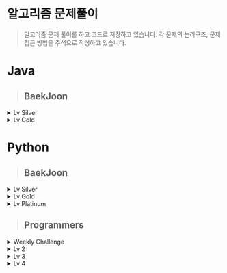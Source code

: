 # 알고리즘 문제풀이
> 알고리즘 문제 풀이를 하고 코드르 저장하고 있습니다. 각 문제의 논리구조, 문제 접근 방법을 주석으로 작성하고 있습니다.


# Java

> ## BaekJoon

<details>
<summary>Lv Silver</summary>
<div markdown="silver">

## [Lv Silver]
|문제|링크|코드|카테고리|난이도|
|:---:|:---:|:---:|:---:|:---:|
|토마토|[문제 링크](https://www.acmicpc.net/problem/7576)|[문제 풀이](https://github.com/yh20studio/Algorithm-problem-solving/blob/master/java/baekjoon/lv.silver/1/토마토.java)|BFS|1|
|숨박꼭질|[문제 링크](https://www.acmicpc.net/problem/1697)|[문제 풀이](https://github.com/yh20studio/Algorithm-problem-solving/blob/master/java/baekjoon/lv.silver/1/숨박꼭질.java)|BFS|1|
|정수 삼각형|[문제 링크](https://www.acmicpc.net/problem/1932)|[문제 풀이](https://github.com/yh20studio/Algorithm-problem-solving/blob/master/java/baekjoon/lv.silver/1/정수삼각형.java)|BFS|1|
|포도주 시식|[문제 링크](https://www.acmicpc.net/problem/2156)|[문제 풀이](https://github.com/yh20studio/Algorithm-problem-solving/blob/master/java/baekjoon/lv.silver/1/포도주시식.java)|다이나믹 프로그래밍|1|
|쉬운 계단 수|[문제 링크](https://www.acmicpc.net/problem/10844)|[문제 풀이](https://github.com/yh20studio/Algorithm-problem-solving/blob/master/java/baekjoon/lv.silver/1/쉬운계단수.java)|다이나믹 프로그래밍|1|
</div>

</details>

<details>
<summary>Lv Gold</summary>
<div markdown="gold">

## [Lv Gold]
|문제|링크|코드|카테고리|난이도|
|:---:|:---:|:---:|:---:|:---:|
|알고스팟|[문제 링크](https://www.acmicpc.net/problem/1261)|[문제 풀이](https://github.com/yh20studio/Algorithm-problem-solving/blob/master/java/baekjoon/lv.gold/4/알고스팟.java)|BFS, 우선순위 큐|4|
|빙산|[문제 링크](https://www.acmicpc.net/problem/2573)|[문제 풀이](https://github.com/yh20studio/Algorithm-problem-solving/blob/master/java/baekjoon/lv.gold/4/빙산.java)|BFS, 구현|4|
</div>

</details>



# Python

> ## BaekJoon

<details>
<summary>Lv Silver</summary>
<div markdown="silver">

## [Lv Silver]
|문제|링크|코드|카테고리|난이도|
|:---:|:---:|:---:|:---:|:---:|
|미로 탐색|[문제 링크](https://www.acmicpc.net/problem/2178)|[문제 풀이](https://github.com/yh20studio/Algorithm-problem-solving/blob/master/python/baekjoon/lv.silver/1/미로탐색.py)|BFS|1|
|RGB 거리|[문제 링크](https://www.acmicpc.net/problem/1149)|[문제 풀이](https://github.com/yh20studio/Algorithm-problem-solving/blob/master/python/baekjoon/lv.silver/1/RGB거리.py)|다이나믹프로그래밍|1|
|단지번호 붙이기|[문제 링크](https://www.acmicpc.net/problem/2667)|[문제 풀이](https://github.com/yh20studio/Algorithm-problem-solving/blob/master/python/baekjoon/lv.silver/1/단지번호붙이기.py)|BFS|1|
</div>

</details>

<details>
<summary>Lv Gold</summary>
<div markdown="gold">

## [Lv Gold]
|문제|링크|코드|카테고리|난이도|
|:---:|:---:|:---:|:---:|:---:| 
|N-Queen|[문제 링크](https://www.acmicpc.net/problem/9663)|[문제 풀이](https://github.com/yh20studio/Algorithm-problem-solving/blob/master/python/baekjoon/lv.gold/5/N-Queen.py)|백트레킹|5|
|합분해|[문제 링크](https://www.acmicpc.net/problem/2225)|[문제 풀이](https://github.com/yh20studio/Algorithm-problem-solving/blob/master/python/baekjoon/lv.gold/5/합분해.py)|다이나믹프로그래밍|5|
|연구소|[문제 링크](https://www.acmicpc.net/problem/14502)|[문제 풀이](https://github.com/yh20studio/Algorithm-problem-solving/blob/master/python/baekjoon/lv.gold/5/연구소.py)|조합, BFS|5|
|알파벳|[문제 링크](https://www.acmicpc.net/problem/1987)|[문제 풀이](https://github.com/yh20studio/Algorithm-problem-solving/blob/master/python/baekjoon/lv.gold/4/알파벳.py)|DFS|4|
|최단경로|[문제 링크](https://www.acmicpc.net/problem/1753)|[문제 풀이](https://github.com/yh20studio/Algorithm-problem-solving/blob/master/python/baekjoon/lv.gold/5/최단경로.py)|다익스트라, 우선순위 큐|5|
|LCS|[문제 링크](https://www.acmicpc.net/problem/9251)|[문제 풀이](https://github.com/yh20studio/Algorithm-problem-solving/blob/master/python/baekjoon/lv.gold/5/LCS.py)|LCS 알고리즘|5|
|로봇청소기|[문제 링크](https://www.acmicpc.net/problem/14503)|[문제 풀이](https://github.com/yh20studio/Algorithm-problem-solving/blob/master/python/baekjoon/lv.gold/5/로봇청소기.py)|구현|5|
|암호 만들기|[문제 링크](https://www.acmicpc.net/problem/1759)|[문제 풀이](https://github.com/yh20studio/Algorithm-problem-solving/blob/master/python/baekjoon/lv.gold/5/암호만들기.py)|조합, 구현|5|
|벽 부수고 이동하기|[문제 링크](https://www.acmicpc.net/problem/2206)|[문제 풀이](https://github.com/yh20studio/Algorithm-problem-solving/blob/master/python/baekjoon/lv.gold/4/벽부수고이동하기.py)|BFS|4|
|스도쿠|[문제 링크](https://www.acmicpc.net/problem/2580)|[문제 풀이](https://github.com/yh20studio/Algorithm-problem-solving/blob/master/python/baekjoon/lv.gold/4/스도쿠.py)|백트레킹|4|
|주사위 굴리기|[문제 링크](https://www.acmicpc.net/problem/14499)|[문제 풀이](https://github.com/yh20studio/Algorithm-problem-solving/blob/master/python/baekjoon/lv.gold/4/주사위굴리기.py)|구현|4|
|가장 긴 바이토닉 부분 수열|[문제 링크](https://www.acmicpc.net/problem/11054)|[문제 풀이](https://github.com/yh20studio/Algorithm-problem-solving/blob/master/python/baekjoon/lv.gold/3/가장긴바이토닉부분수열.py)|다이나믹프로그래밍|3|
|경사로|[문제 링크](https://www.acmicpc.net/problem/14890)|[문제 풀이](https://github.com/yh20studio/Algorithm-problem-solving/blob/master/python/baekjoon/lv.gold/3/경사로.py)|구현|3|
|ACM Craft|[문제 링크](https://www.acmicpc.net/problem/1005)|[문제 풀이](https://github.com/yh20studio/Algorithm-problem-solving/blob/master/python/baekjoon/lv.gold/3/ACMCraft.py)|위상정렬|3|
|파티|[문제 링크](https://www.acmicpc.net/problem/1238)|[문제 풀이](https://github.com/yh20studio/Algorithm-problem-solving/blob/master/python/baekjoon/lv.gold/3/파티.py)|다익스트라, 우선순위 큐|3|
|욕심쟁이 판다|[문제 링크](https://www.acmicpc.net/problem/1937)|[문제 풀이](https://github.com/yh20studio/Algorithm-problem-solving/blob/master/python/baekjoon/lv.gold/3/욕심쟁이판다.py)|DFS, 다이나믹프로그래밍|3|
|집합의 표현|[문제 링크](https://www.acmicpc.net/problem/1717)|[문제 풀이](https://github.com/yh20studio/Algorithm-problem-solving/blob/master/python/baekjoon/lv.gold/4/집합의표현.py)|유니온파인드|4|
|최소 스패닝 트리|[문제 링크](https://www.acmicpc.net/problem/1197)|[문제 풀이](https://github.com/yh20studio/Algorithm-problem-solving/blob/master/python/baekjoon/lv.gold/4/최소스패닝트리.py)|MST, 프림알고리즘|4|
|내리막길|[문제 링크](https://www.acmicpc.net/problem/1520)|[문제 풀이](https://github.com/yh20studio/Algorithm-problem-solving/blob/master/python/baekjoon/lv.gold/4/내리막길.py)|DFS|4|
|아기상어|[문제 링크](https://www.acmicpc.net/problem/16236)|[문제 풀이](https://github.com/yh20studio/Algorithm-problem-solving/blob/master/python/baekjoon/lv.gold/4/아기상어.py)|BFS, 우선순위 큐|4|
|줄 세우기|[문제 링크](https://www.acmicpc.net/problem/2252)|[문제 풀이](https://github.com/yh20studio/Algorithm-problem-solving/blob/master/python/baekjoon/lv.gold/2/줄세우기.py)|위상정렬|2|
|테트로미노|[문제 링크](https://www.acmicpc.net/problem/14500)|[문제 풀이](https://github.com/yh20studio/Algorithm-problem-solving/blob/master/python/baekjoon/lv.gold/5/테트로미노.py)|구현|5|
|파일 합치기|[문제 링크](https://www.acmicpc.net/problem/11066)|[문제 풀이](https://github.com/yh20studio/Algorithm-problem-solving/blob/master/python/baekjoon/lv.gold/3/파일합치기.py)|다이나믹프로그래밍|3|
|다리 만들기|[문제 링크](https://www.acmicpc.net/problem/2146)|[문제 풀이](https://github.com/yh20studio/Algorithm-problem-solving/blob/master/python/baekjoon/lv.gold/3/다리만들기.py)|BFS|3|
|치킨 배달|[문제 링크](https://www.acmicpc.net/problem/15686)|[문제 풀이](https://github.com/yh20studio/Algorithm-problem-solving/blob/master/python/baekjoon/lv.gold/5/치킨배달.py)|조합|5|
|적록색약|[문제 링크](https://www.acmicpc.net/problem/10026)|[문제 풀이](https://github.com/yh20studio/Algorithm-problem-solving/blob/master/python/baekjoon/lv.gold/5/적록색약.py)|BFS, 구현|5|
|펠린드롬?|[문제 링크](https://www.acmicpc.net/problem/10942)|[문제 풀이](https://github.com/yh20studio/Algorithm-problem-solving/blob/master/python/baekjoon/lv.gold/3/펠린드롬.py)|다이나믹프로그래밍|3|
|트리의 지름|[문제 링크](https://www.acmicpc.net/problem/1167)|[문제 풀이](https://github.com/yh20studio/Algorithm-problem-solving/blob/master/python/baekjoon/lv.gold/3/트리의지름.py)|DFS, 트리|3|
|합분해|[문제 링크](https://www.acmicpc.net/problem/2225)|[문제 풀이](https://github.com/yh20studio/Algorithm-problem-solving/blob/master/python/baekjoon/lv.gold/5/합분해.py)|다이나믹프로그래밍|5|
|행렬곱셈순서|[문제 링크](https://www.acmicpc.net/problem/11049)|[문제 풀이](https://github.com/yh20studio/Algorithm-problem-solving/blob/master/python/baekjoon/lv.gold/3/행렬곱셈순서.py)|다이나믹프로그래밍|3|
|외판원순회|[문제 링크](https://www.acmicpc.net/problem/2098)|[문제 풀이](https://github.com/yh20studio/Algorithm-problem-solving/blob/master/python/baekjoon/lv.gold/1/외판원순회.py)|다이나믹프로그래밍, 비트마스킹|1|
|최솟값과 최댓값|[문제 링크](https://www.acmicpc.net/problem/2357)|[문제 풀이](https://github.com/yh20studio/Algorithm-problem-solving/blob/master/python/baekjoon/lv.gold/1/최솟값과최댓값.py)|세그먼트 트리|1|
|구간 합 구하기|[문제 링크](https://www.acmicpc.net/problem/2042)|[문제 풀이](https://github.com/yh20studio/Algorithm-problem-solving/blob/master/python/baekjoon/lv.gold/1/구간합구하기.py)|세그먼트 트리|1|
|파이프 옮기기 1|[문제 링크](https://www.acmicpc.net/problem/17070)|[문제 풀이](https://github.com/yh20studio/Algorithm-problem-solving/blob/master/python/baekjoon/lv.gold/5/파이프옮기기1.py)|DFS, 다이나믹프로그맹|5|
|가운데를 말해요|[문제 링크](https://www.acmicpc.net/problem/2042)|[문제 풀이](https://github.com/yh20studio/Algorithm-problem-solving/blob/master/python/baekjoon/lv.gold/2/가운데를말해요.py)|우선순위 큐, 구현|2|
|문제집|[문제 링크](https://www.acmicpc.net/problem/1766)|[문제 풀이](https://github.com/yh20studio/Algorithm-problem-solving/blob/master/python/baekjoon/lv.gold/2/문제집.py)|우선순위 큐, 구현|2|
|낚시왕|[문제 링크](https://www.acmicpc.net/problem/17143)|[문제 풀이](https://github.com/yh20studio/Algorithm-problem-solving/blob/master/python/baekjoon/lv.gold/2/낚시왕.py)|구현|2|
|보석 도둑|[문제 링크](https://www.acmicpc.net/problem/1202)|[문제 풀이](https://github.com/yh20studio/Algorithm-problem-solving/blob/master/python/baekjoon/lv.gold/2/보석도둑.py)|우선순위 큐|2|
|친구 네트워크|[문제 링크](https://www.acmicpc.net/problem/4195)|[문제 풀이](https://github.com/yh20studio/Algorithm-problem-solving/blob/master/python/baekjoon/lv.gold/2/친구네트워크.py)|유니온 파인드|2|
|음악 프로그램|[문제 링크](https://www.acmicpc.net/problem/2623)|[문제 풀이](https://github.com/yh20studio/Algorithm-problem-solving/blob/master/python/baekjoon/lv.gold/2/음악프로그램.py)|BFS|2|
|합이 0인 네 정수|[문제 링크](https://www.acmicpc.net/problem/7453)|[문제 풀이](https://github.com/yh20studio/Algorithm-problem-solving/blob/master/python/baekjoon/lv.gold/2/합이0인네정수.py)|Dictionary|2|
|Fly me to the Alpha Centauri|[문제 링크](https://www.acmicpc.net/problem/1011)|[문제 풀이](https://github.com/yh20studio/Algorithm-problem-solving/blob/master/python/baekjoon/lv.gold/5/FlymetotheAlphaCentauri.py)|구현, 수학적 사고|5|
|평범한 배낭|[문제 링크](https://www.acmicpc.net/problem/12865)|[문제 풀이](https://github.com/yh20studio/Algorithm-problem-solving/blob/master/python/baekjoon/lv.gold/5/평범한배낭.py)|다이나믹프로그래밍, 배낭 알고리즘|5|
|뱀|[문제 링크](https://www.acmicpc.net/problem/3190)|[문제 풀이](https://github.com/yh20studio/Algorithm-problem-solving/blob/master/python/baekjoon/lv.gold/5/뱀.py)|큐, 구현|5|
|리모콘|[문제 링크](https://www.acmicpc.net/problem/1107)|[문제 풀이](https://github.com/yh20studio/Algorithm-problem-solving/blob/master/python/baekjoon/lv.gold/5/리모콘.py)|브루트포스|5|
|톱니바퀴|[문제 링크](https://www.acmicpc.net/problem/14891)|[문제 풀이](https://github.com/yh20studio/Algorithm-problem-solving/blob/master/python/baekjoon/lv.gold/5/톱니바퀴.py)|구현|5|
|AC|[문제 링크](https://www.acmicpc.net/problem/5430)|[문제 풀이](https://github.com/yh20studio/Algorithm-problem-solving/blob/master/python/baekjoon/lv.gold/5/AC.py)|큐, 구현|5|
|최소 비용 구하기|[문제 링크](https://www.acmicpc.net/problem/1916)|[문제 풀이](https://github.com/yh20studio/Algorithm-problem-solving/blob/master/python/baekjoon/lv.gold/5/최소비용구하기.py)|다익스트라, 우선순위 큐|5|
|감시|[문제 링크](https://www.acmicpc.net/problem/15683)|[문제 풀이](https://github.com/yh20studio/Algorithm-problem-solving/blob/master/python/baekjoon/lv.gold/5/감시.py)|DFS|5|
|인구 이동|[문제 링크](https://www.acmicpc.net/problem/16234)|[문제 풀이](https://github.com/yh20studio/Algorithm-problem-solving/blob/master/python/baekjoon/lv.gold/5/인구이동.py)|BFS|5|
|탑|[문제 링크](https://www.acmicpc.net/problem/2493)|[문제 풀이](https://github.com/yh20studio/Algorithm-problem-solving/blob/master/python/baekjoon/lv.gold/5/탑.py)|스택|5|
|DSLR|[문제 링크](https://www.acmicpc.net/problem/9019)|[문제 풀이](https://github.com/yh20studio/Algorithm-problem-solving/blob/master/python/baekjoon/lv.gold/5/DSLR.py)|BFS|5|
|치즈|[문제 링크](https://www.acmicpc.net/problem/2636)|[문제 풀이](https://github.com/yh20studio/Algorithm-problem-solving/blob/master/python/baekjoon/lv.gold/5/치즈.py)|BFS, 구현|5|
|빗물|[문제 링크](https://www.acmicpc.net/problem/14719)|[문제 풀이](https://github.com/yh20studio/Algorithm-problem-solving/blob/master/python/baekjoon/lv.gold/5/빗물.py)|구현|5|
|보물섬|[문제 링크](https://www.acmicpc.net/problem/2589)|[문제 풀이](https://github.com/yh20studio/Algorithm-problem-solving/blob/master/python/baekjoon/lv.gold/5/보물섬.py)|BFS, 구현|5|
|스타트링크|[문제 링크](https://www.acmicpc.net/problem/5014)|[문제 풀이](https://github.com/yh20studio/Algorithm-problem-solving/blob/master/python/baekjoon/lv.gold/5/스타트링크.py)|BFS|5|
|숨박꼭질3|[문제 링크](https://www.acmicpc.net/problem/13549)|[문제 풀이](https://github.com/yh20studio/Algorithm-problem-solving/blob/master/python/baekjoon/lv.gold/5/숨박꼭질3.py)|우선순위 큐|5|
|트리|[문제 링크](https://www.acmicpc.net/problem/1068)|[문제 풀이](https://github.com/yh20studio/Algorithm-problem-solving/blob/master/python/baekjoon/lv.gold/5/트리.py)|트리, 큐|5|
|두 용액|[문제 링크](https://www.acmicpc.net/problem/2470)|[문제 풀이](https://github.com/yh20studio/Algorithm-problem-solving/blob/master/python/baekjoon/lv.gold/5/두용액.py)|이분탐색|5|
|1학년|[문제 링크](https://www.acmicpc.net/problem/5557)|[문제 풀이](https://github.com/yh20studio/Algorithm-problem-solving/blob/master/python/baekjoon/lv.gold/5/1학년.py)|다이나믹프로그래밍|5|
|Puyo Puyo|[문제 링크](https://www.acmicpc.net/problem/11559)|[문제 풀이](https://github.com/yh20studio/Algorithm-problem-solving/blob/master/python/baekjoon/lv.gold/5/PuyoPuyo.py)|BFS, 구현|5|
|숨박꼭질2|[문제 링크](https://www.acmicpc.net/problem/12851)|[문제 풀이](https://github.com/yh20studio/Algorithm-problem-solving/blob/master/python/baekjoon/lv.gold/5/숨박꼭질2.py)|BFS, 구현|5|
|이모티콘|[문제 링크](https://www.acmicpc.net/problem/14226)|[문제 풀이](https://github.com/yh20studio/Algorithm-problem-solving/blob/master/python/baekjoon/lv.gold/5/이모티콘.py)|BFS|5|
|이중 우선순위 큐|[문제 링크](https://www.acmicpc.net/problem/7662)|[문제 풀이](https://github.com/yh20studio/Algorithm-problem-solving/blob/master/python/baekjoon/lv.gold/5/이중우선순위큐.py)|우선순위 큐|5|
|ABCDE|[문제 링크](https://www.acmicpc.net/problem/13023)|[문제 풀이](https://github.com/yh20studio/Algorithm-problem-solving/blob/master/python/baekjoon/lv.gold/5/ABCDE.py)|DFS|5|
|이분 그래프|[문제 링크](https://www.acmicpc.net/problem/1707)|[문제 풀이](https://github.com/yh20studio/Algorithm-problem-solving/blob/master/python/baekjoon/lv.gold/4/이분그래프.py)|BFS|4|
|탈출|[문제 링크](https://www.acmicpc.net/problem/3055)|[문제 풀이](https://github.com/yh20studio/Algorithm-problem-solving/blob/master/python/baekjoon/lv.gold/4/탈출.py)|BFS|4|
|부분 합|[문제 링크](https://www.acmicpc.net/problem/1806)|[문제 풀이](https://github.com/yh20studio/Algorithm-problem-solving/blob/master/python/baekjoon/lv.gold/4/부분합.py)|투 포인터|4|
</div>

</details>

<details>
<summary>Lv Platinum</summary>
<div markdown="platinum">

## [Lv Platinum]
|문제|링크|코드|카테고리|난이도|
|:---:|:---:|:---:|:---:|:---:|
|히스토그램에서 가장 큰 직사각형|[문제 링크](https://www.acmicpc.net/problem/6549)|[문제 풀이](https://github.com/yh20studio/Algorithm-problem-solving/blob/master/python/baekjoon/lv.platinum/5/히스토그램에서가장큰직사각형.py)|세그먼트 트리, 분할 정복|5|
</div>

</details>

> ## Programmers

<details>
<summary>Weekly Challenge</summary>
<div markdown="Weekly Challenge">

## [Weekly Challenge]
|문제|링크|코드|카테고리| 
|:---:|:---:|:---:|:---:| 
|6주차|[문제 링크](https://programmers.co.kr/learn/courses/30/lessons/85002)|[문제 풀이](https://github.com/yh20studio/Algorithm-problem-solving/blob/master/python/programmers/Weekly_Challenge/6주차.py)|구현, 우선순위 큐|
|7주차|[문제 링크](https://programmers.co.kr/learn/courses/30/lessons/86048)|[문제 풀이](https://github.com/yh20studio/Algorithm-problem-solving/blob/master/python/programmers/Weekly_Challenge/7주차.py)|구현|
|8주차|[문제 링크](https://programmers.co.kr/learn/courses/30/lessons/86491)|[문제 풀이](https://github.com/yh20studio/Algorithm-problem-solving/blob/master/python/programmers/Weekly_Challenge/8주차.py)|구현|
|9주차|[문제 링크](https://programmers.co.kr/learn/courses/30/lessons/86971)|[문제 풀이](https://github.com/yh20studio/Algorithm-problem-solving/blob/master/python/programmers/Weekly_Challenge/9주차.py)|탐색, 구현|
|10주차|[문제 링크](https://programmers.co.kr/learn/courses/30/lessons/87377)|[문제 풀이](https://github.com/yh20studio/Algorithm-problem-solving/blob/master/python/programmers/Weekly_Challenge/10주차.py)|역행렬, 구현|
|11주차|[문제 링크](https://programmers.co.kr/learn/courses/30/lessons/87694)|[문제 풀이](https://github.com/yh20studio/Algorithm-problem-solving/blob/master/python/programmers/Weekly_Challenge/11주차.py)|좌표평면, 구현, BFS|
</div>
</details>

<details>
<summary>Lv 2</summary>
<div markdown="2">

## [Lv 2]
|문제|링크|코드|카테고리| 
|:---:|:---:|:---:|:---:| 
|타겟 넘버|[문제 링크](https://programmers.co.kr/learn/courses/30/lessons/43165)|[문제 풀이](https://github.com/yh20studio/Algorithm-problem-solving/blob/master/python/programmers/lv.2/타겟넘버.py)|DFS|
|오픈 채팅방|[문제 링크](https://programmers.co.kr/learn/courses/30/lessons/42888)|[문제 풀이](https://github.com/yh20studio/Algorithm-problem-solving/blob/master/python/programmers/lv.2/오픈채팅방.py)|Dictionary, 구현|
|124 나라의 숫자|[문제 링크](https://programmers.co.kr/learn/courses/30/lessons/12899)|[문제 풀이](https://github.com/yh20studio/Algorithm-problem-solving/blob/master/python/programmers/lv.2/124나라의숫자.py)|이진법|
|기능개발|[문제 링크](https://programmers.co.kr/learn/courses/30/lessons/42586)|[문제 풀이](https://github.com/yh20studio/Algorithm-problem-solving/blob/master/python/programmers/lv.2/기능개발.py)|반복문|
|문자열 압축|[문제 링크](https://programmers.co.kr/learn/courses/30/lessons/60057)|[문제 풀이](https://github.com/yh20studio/Algorithm-problem-solving/blob/master/python/programmers/lv.2/문자열압축.py)|문자열, BFS|
|멀쩡한 사각형|[문제 링크](https://programmers.co.kr/learn/courses/30/lessons/62048)|[문제 풀이](https://github.com/yh20studio/Algorithm-problem-solving/blob/master/python/programmers/lv.2/멀쩡한사각형.py)|최대 공약수|
|전화번호 목록|[문제 링크](https://programmers.co.kr/learn/courses/30/lessons/42577)|[문제 풀이](https://github.com/yh20studio/Algorithm-problem-solving/blob/master/python/programmers/lv.2/전화번호목록.py)|접두사|
|더 맵게|[문제 링크](https://programmers.co.kr/learn/courses/30/lessons/42626)|[문제 풀이](https://github.com/yh20studio/Algorithm-problem-solving/blob/master/python/programmers/lv.2/더맵게.py)|우선순위 큐|
|짝 지어 제거하기|[문제 링크](https://programmers.co.kr/learn/courses/30/lessons/12973)|[문제 풀이](https://github.com/yh20studio/Algorithm-problem-solving/blob/master/python/programmers/lv.2/짝지어제거하기.py)|스택|
|행렬 테두리 회전하기|[문제 링크](https://programmers.co.kr/learn/courses/30/lessons/77485)|[문제 풀이](https://github.com/yh20studio/Algorithm-problem-solving/blob/master/python/programmers/lv.2/행렬테두리회전하기.py)|구현|
|괄호 변환|[문제 링크](https://programmers.co.kr/learn/courses/30/lessons/60058)|[문제 풀이](https://github.com/yh20studio/Algorithm-problem-solving/blob/master/python/programmers/lv.2/괄호변환.py)|구현, 문자열|
|뉴스 클러스터링|[문제 링크](https://programmers.co.kr/learn/courses/30/lessons/17677)|[문제 풀이](https://github.com/yh20studio/Algorithm-problem-solving/blob/master/python/programmers/lv.2/뉴스클러스터링.py)|구현, 문자열|
|거리두기 확인하기|[문제 링크](https://programmers.co.kr/learn/courses/30/lessons/81302)|[문제 풀이](https://github.com/yh20studio/Algorithm-problem-solving/blob/master/python/programmers/lv.2/거리두기확인하기.py)|구현, BFS|
|프린터|[문제 링크](https://programmers.co.kr/learn/courses/30/lessons/42587)|[문제 풀이](https://github.com/yh20studio/Algorithm-problem-solving/blob/master/python/programmers/lv.2/프린터.py)|큐|
|조이스틱|[문제 링크](https://programmers.co.kr/learn/courses/30/lessons/42860)|[문제 풀이](https://github.com/yh20studio/Algorithm-problem-solving/blob/master/python/programmers/lv.2/조이스틱.py)|그리디, 구현|
|위장|[문제 링크](https://programmers.co.kr/learn/courses/30/lessons/42578)|[문제 풀이](https://github.com/yh20studio/Algorithm-problem-solving/blob/master/python/programmers/lv.2/위장.py)|조합|
|게임 맵 최단거리|[문제 링크](https://programmers.co.kr/learn/courses/30/lessons/1844)|[문제 풀이](https://github.com/yh20studio/Algorithm-problem-solving/blob/master/python/programmers/lv.2/게임맵최단거리.py)|BFS|
|후보키|[문제 링크](https://programmers.co.kr/learn/courses/30/lessons/42890)|[문제 풀이](https://github.com/yh20studio/Algorithm-problem-solving/blob/master/python/programmers/lv.2/후보키.py)|조합, 구현|
|예상 대진표|[문제 링크](https://programmers.co.kr/learn/courses/30/lessons/12985)|[문제 풀이](https://github.com/yh20studio/Algorithm-problem-solving/blob/master/python/programmers/lv.2/예상대진표.py)|나눗셈|
</div>
</details>

<details>
<summary>Lv 3</summary>
<div markdown="3">

## [Lv 3]
|문제|링크|코드|카테고리| 
|:---:|:---:|:---:|:---:| 
|추석 트래픽|[문제 링크](https://programmers.co.kr/learn/courses/30/lessons/17676)|[문제 풀이](https://github.com/yh20studio/Algorithm-problem-solving/blob/master/python/programmers/lv.3/추석트래픽.py)|파싱, 부동소수점|
|단어 변환|[문제 링크](https://programmers.co.kr/learn/courses/30/lessons/43163)|[문제 풀이](https://github.com/yh20studio/Algorithm-problem-solving/blob/master/python/programmers/lv.3/단어변환.py)|DFS|
|네트워크|[문제 링크](https://programmers.co.kr/learn/courses/30/lessons/43162)|[문제 풀이](https://github.com/yh20studio/Algorithm-problem-solving/blob/master/python/programmers/lv.3/네트워크.py)|BFS|
|입국 심사|[문제 링크](https://programmers.co.kr/learn/courses/30/lessons/43238)|[문제 풀이](https://github.com/yh20studio/Algorithm-problem-solving/blob/master/python/programmers/lv.3/입국심사.py)|이분탐색|
|가장 먼 노드|[문제 링크](https://programmers.co.kr/learn/courses/30/lessons/49189)|[문제 풀이](https://github.com/yh20studio/Algorithm-problem-solving/blob/master/python/programmers/lv.3/가장먼노드.py)|다익스트라, 우선순위 큐|
|디스크 컨트롤러|[문제 링크](https://programmers.co.kr/learn/courses/30/lessons/42627)|[문제 풀이](https://github.com/yh20studio/Algorithm-problem-solving/blob/master/python/programmers/lv.3/디스크컨트롤러.py)|우선순위 큐|
|정수 삼각형|[문제 링크](https://programmers.co.kr/learn/courses/30/lessons/43105)|[문제 풀이](https://github.com/yh20studio/Algorithm-problem-solving/blob/master/python/programmers/lv.3/정수삼각형.py)|다이나믹프로그래밍|
|순위|[문제 링크](https://programmers.co.kr/learn/courses/30/lessons/49191)|[문제 풀이](https://github.com/yh20studio/Algorithm-problem-solving/blob/master/python/programmers/lv.3/순위.py)|BFS|
|베스트 앨범|[문제 링크](https://programmers.co.kr/learn/courses/30/lessons/42579)|[문제 풀이](https://github.com/yh20studio/Algorithm-problem-solving/blob/master/python/programmers/lv.3/베스트앨범.py)|우선순위 큐, 해시|
|자물쇠와 열쇠|[문제 링크](https://programmers.co.kr/learn/courses/30/lessons/60059)|[문제 풀이](https://github.com/yh20studio/Algorithm-problem-solving/blob/master/python/programmers/lv.3/자물쇠와열쇠.py)|구현|
|표 편집|[문제 링크](https://programmers.co.kr/learn/courses/30/lessons/81303)|[문제 풀이](https://github.com/yh20studio/Algorithm-problem-solving/blob/master/python/programmers/lv.3/표편집.py)|구현, 해시|
|셔틀버스|[문제 링크](https://programmers.co.kr/learn/courses/30/lessons/17678)|[문제 풀이](https://github.com/yh20studio/Algorithm-problem-solving/blob/master/python/programmers/lv.3/셔틀버스.py)|구현, 우선순위 큐|
</div>
</details>

<details>
<summary>Lv 4</summary>
<div markdown="3">

## [Lv 4]
|문제|링크|코드|카테고리| 
|:---:|:---:|:---:|:---:| 
|지형이동|[문제 링크](https://programmers.co.kr/learn/courses/30/lessons/62050)|[문제 풀이](https://github.com/yh20studio/Algorithm-problem-solving/blob/master/python/programmers/lv.4/지형이동.py)|우선순위 큐, 탐색|
|가사검색|[문제 링크](https://programmers.co.kr/learn/courses/30/lessons/60060)|[문제 풀이](https://github.com/yh20studio/Algorithm-problem-solving/blob/master/python/programmers/lv.4/가사검색.py)|트라이 구조|
</div>
</details>
